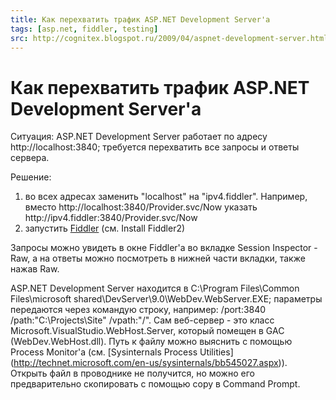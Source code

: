 ```yaml
---
title: Как перехватить трафик ASP.NET Development Server'а
tags: [asp.net, fiddler, testing]
src: http://cognitex.blogspot.ru/2009/04/aspnet-development-server.html
---
```

# Как перехватить трафик ASP.NET Development Server'а

Ситуация: ASP.NET Development Server работает по адресу http://localhost:3840; требуется перехватить все запросы и ответы сервера. 

Решение: 
<ol>
  <li>во всех адресах заменить "localhost" на "ipv4.fiddler". Например, вместо http://localhost:3840/Provider.svc/Now указать http://ipv4.fiddler:3840/Provider.svc/Now</li>
  <li>запустить <a href="http://www.fiddler2.com/Fiddler2/version.asp">Fiddler</a> (см. Install Fiddler2)</li>
</ol>

Запросы можно увидеть в окне Fiddler'а во вкладке Session Inspector - Raw, а на ответы можно посмотреть в нижней части вкладки, также нажав Raw.

ASP.NET Development Server находится в C:\Program Files\Common Files\microsoft shared\DevServer\9.0\WebDev.WebServer.EXE; параметры передаются через командую строку, например: /port:3840 /path:"С:\Projects\Site" /vpath:"/". 
Сам веб-сервер - это класс Microsoft.VisualStudio.WebHost.Server, который помещен в GAC (WebDev.WebHost.dll). 
Путь к файлу можно выяснить с помощью Process Monitor'а (см. [Sysinternals Process Utilities] (http://technet.microsoft.com/en-us/sysinternals/bb545027.aspx)). Открыть файл в проводнике не получится, но можно его предварительно скопировать с помощью copy в Command Prompt.
